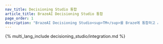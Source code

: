 ```yaml
---
nav_title: Decisioning Studio 통합
article_title: BrazeAI Decisioning Studio 통합
page_order: 1
description: "BrazeAI Decisioning Studio<sup>TM</sup>를 Braze에 통합하고 AI 전문가 서비스 팀과 협력하여 일대일 의사 결정에 AI를 적용하는 에이전트를 구축함으로써 주요 비즈니스 측정기준을 개선하는 방법을 배우세요."
---
```


{% multi_lang_include decisioning_studio/integration.md %}
